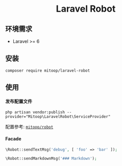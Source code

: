 <h1 align="center">Laravel Robot</h1>

## 环境需求
- Laravel >= 6

## 安装
```shell
composer require mitoop/laravel-robot
```

## 使用
#### 发布配置文件
```shell
php artisan vendor:publish --provider="Mitoop\LaravelRobot\ServiceProvider"
```

配置参考: [`mitoop/robot`](https://github.com/mitoop/robot)

#### Facade
```php
\Robot::sendTextMsg('debug', [ 'foo' => 'bar' ]);

\Robot::sendMarkdownMsg('### Markdown');
```

